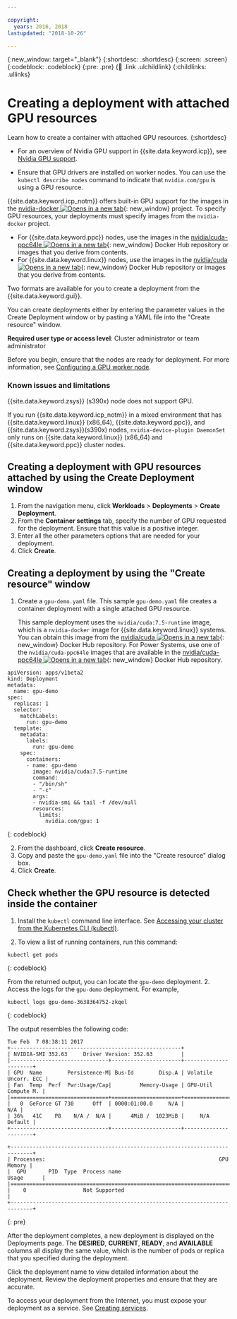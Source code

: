```yaml
---

copyright:
  years: 2016, 2018
lastupdated: "2018-10-26"

---
```


{:new_window: target="_blank"}
{:shortdesc: .shortdesc}
{:screen: .screen}
{:codeblock: .codeblock}
{:pre: .pre}
{:child: .link .ulchildlink}
{:childlinks: .ullinks}

# Creating a deployment with attached GPU resources

Learn how to create a container with attached GPU resources.
{:shortdesc}

* For an overview of Nvidia GPU support in {{site.data.keyword.icp}}, see [Nvidia GPU support](../manage_resources/gpu_support.md).

* Ensure that GPU drivers are installed on worker nodes. You can use the `kubectl describe nodes` command to indicate that `nvidia.com/gpu` is using a GPU resource.

{{site.data.keyword.icp_notm}} offers built-in GPU support for the images in the [nvidia-docker ![Opens in a new tab](../images/icons/launch-glyph.svg "Opens in a new tab")](https://github.com/NVIDIA/nvidia-docker){: new_window} project. To specify GPU resources, your deployments must specify images from the `nvidia-docker` project.

* For {{site.data.keyword.ppc}} nodes, use the images in the [nvidia/cuda-ppc64le ![Opens in a new tab](../images/icons/launch-glyph.svg "Opens in a new tab")](https://hub.docker.com/r/nvidia/cuda-ppc64le){: new_window} Docker Hub repository or images that you derive from contents.
* For {{site.data.keyword.linux}} nodes, use the images in the [nvidia/cuda ![Opens in a new tab](../images/icons/launch-glyph.svg "Opens in a new tab")](https://hub.docker.com/r/nvidia/cuda/){: new_window} Docker Hub repository or images that you derive from contents.

Two formats are available for you to create a deployment from the {{site.data.keyword.gui}}.

You can create deployments either by entering the parameter values in the Create Deployment window or by pasting a YAML file into the "Create resource" window.

**Required user type or access level**: Cluster administrator or team administrator

Before you begin, ensure that the nodes are ready for deployment. For more information, see [Configuring a GPU worker node](../manage_cluster/verify_gpu.md).

### Known issues and limitations

{{site.data.keyword.zsys}} (s390x) node does not support GPU.

If you run {{site.data.keyword.icp_notm}} in a mixed environment that has {{site.data.keyword.linux}} (x86_64), {{site.data.keyword.ppc}}, and {{site.data.keyword.zsys}}(s390x) nodes, `nvidia-device-plugin DaemonSet` only runs on {{site.data.keyword.linux}} (x86_64) and {{site.data.keyword.ppc}} cluster nodes.

## Creating a deployment with GPU resources attached by using the Create Deployment window

  1. From the navigation menu, click **Workloads** > **Deployments** > **Create Deployment**.
  2. From the **Container settings** tab, specify the number of GPU requested for the deployment. Ensure that this value is a positive integer.
  3. Enter all the other parameters options that are needed for your deployment.
  4. Click **Create**.

## Creating a deployment by using the "Create resource" window

1. Create a `gpu-demo.yaml` file. This sample `gpu-demo.yaml` file creates a container deployment with a single attached GPU resource.

    This sample deployment uses the `nvidia/cuda:7.5-runtime` image, which is a `nvidia-docker` image for {{site.data.keyword.linux}} systems. You can obtain this image from the [nvidia/cuda ![Opens in a new tab](../images/icons/launch-glyph.svg "Opens in a new tab")](https://hub.docker.com/r/nvidia/cuda/){: new_window} Docker Hub repository. For Power Systems, use one of the `nvidia/cuda-ppc64le` images that are available in the [nvidia/cuda-ppc64le ![Opens in a new tab](../images/icons/launch-glyph.svg "Opens in a new tab")](https://hub.docker.com/r/nvidia/cuda-ppc64le){: new_window} Docker Hub repository.

  ```
  apiVersion: apps/v1beta2
  kind: Deployment
  metadata:
    name: gpu-demo
  spec:
    replicas: 1
    selector:
      matchLabels:
        run: gpu-demo
    template:
      metadata:
        labels:
          run: gpu-demo
      spec:
        containers:
        - name: gpu-demo
          image: nvidia/cuda:7.5-runtime
          command:
          - "/bin/sh"
          - "-c"
          args:
          - nvidia-smi && tail -f /dev/null
          resources:
            limits:
              nvidia.com/gpu: 1
   ```
   {: codeblock}


2. From the dashboard, click **Create resource**.
3. Copy and paste the `gpu-demo.yaml` file into the "Create resource" dialog box.
4. Click **Create**.

## Check whether the GPU resource is detected inside the container

1. Install the `kubectl` command line interface. See [Accessing your cluster from the Kubernetes CLI (kubectl)](../manage_cluster/cfc_cli.md).

2. To view a list of running containers, run this command:
  ```
  kubectl get pods
  ```
  {: codeblock}

  From the returned output, you can locate the `gpu-demo` deployment.
2. Access the logs for the `gpu-demo` deployment. For example,
  ```
  kubectl logs gpu-demo-3638364752-zkqel
  ```
  {: codeblock}

  The output resembles the following code:
  ```
  Tue Feb  7 08:38:11 2017
  +------------------------------------------------------+
  | NVIDIA-SMI 352.63     Driver Version: 352.63         |
  |-------------------------------+----------------------+----------------------+
  | GPU  Name        Persistence-M| Bus-Id        Disp.A | Volatile Uncorr. ECC |
  | Fan  Temp  Perf  Pwr:Usage/Cap|         Memory-Usage | GPU-Util  Compute M. |
  |===============================+======================+======================|
  |   0  GeForce GT 730      Off  | 0000:01:00.0     N/A |                  N/A |
  | 36%   41C    P8    N/A /  N/A |      4MiB /  1023MiB |     N/A      Default |
  +-------------------------------+----------------------+----------------------+

  +-----------------------------------------------------------------------------+
  | Processes:                                                       GPU Memory |
  |  GPU       PID  Type  Process name                               Usage      |
  |=============================================================================|
  |    0                  Not Supported                                         |
  +-----------------------------------------------------------------------------+
  ```
  {: pre}

After the deployment completes, a new deployment is displayed on the Deployments page. The **DESIRED**, **CURRENT**, **READY**, and **AVAILABLE** columns all display the same value, which is the number of pods or replica that you specified during the deployment.

Click the deployment name to view detailed information about the deployment. Review the deployment properties and ensure that they are accurate.

To access your deployment from the Internet, you must expose your deployment as a service. See [Creating services](expose_app.md).
